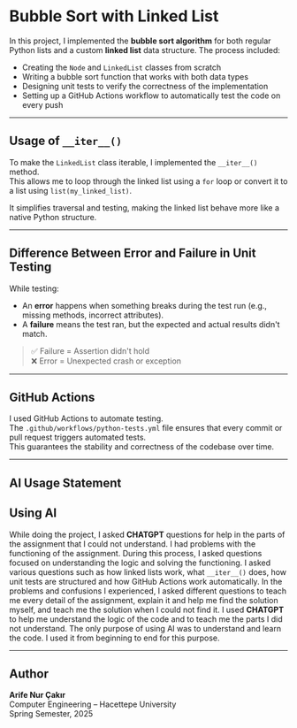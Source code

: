 # Bubble Sort with Linked List

In this project, I implemented the **bubble sort algorithm** for both regular Python lists and a custom **linked list** data structure. The process included:

- Creating the `Node` and `LinkedList` classes from scratch
- Writing a bubble sort function that works with both data types
- Designing unit tests to verify the correctness of the implementation
- Setting up a GitHub Actions workflow to automatically test the code on every push

---

## Usage of `__iter__()`

To make the `LinkedList` class iterable, I implemented the `__iter__()` method.  
This allows me to loop through the linked list using a `for` loop or convert it to a list using `list(my_linked_list)`.

It simplifies traversal and testing, making the linked list behave more like a native Python structure.

---

## Difference Between Error and Failure in Unit Testing

While testing:

- An **error** happens when something breaks during the test run (e.g., missing methods, incorrect attributes).
- A **failure** means the test ran, but the expected and actual results didn't match.

> ✅ Failure = Assertion didn't hold  
> ❌ Error = Unexpected crash or exception

---

## GitHub Actions

I used GitHub Actions to automate testing.  
The `.github/workflows/python-tests.yml` file ensures that every commit or pull request triggers automated tests.  
This guarantees the stability and correctness of the codebase over time.

---

## AI Usage Statement

## Using AI

While doing the project, I asked **CHATGPT** questions for help in the parts of the assignment that I could not understand. I had problems with the functioning of the assignment. During this process, I asked questions focused on understanding the logic and solving the functioning. I asked various questions such as how linked lists work, what `__iter__()` does, how unit tests are structured and how GitHub Actions work automatically. In the problems and confusions I experienced, I asked different questions to teach me every detail of the assignment, explain it and help me find the solution myself, and teach me the solution when I could not find it. I used **CHATGPT** to help me understand the logic of the code and to teach me the parts I did not understand. The only purpose of using AI was to understand and learn the code. I used it from beginning to end for this purpose.


---

## Author

**Arife Nur Çakır**  
Computer Engineering – Hacettepe University  
Spring Semester, 2025  

